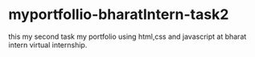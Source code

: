 # myportfollio-bharatIntern-task2
this my second task my portfolio using html,css and javascript at bharat intern virtual internship.
